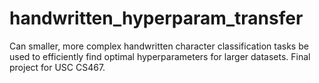 # handwritten_hyperparam_transfer
Can smaller, more complex handwritten character classification tasks be used to efficiently find optimal hyperparameters for larger datasets. Final project for USC CS467.
